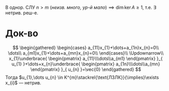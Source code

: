В однор. СЛУ $n>m$ (*неизв. много, ур-й мало*)$\implies \dim\ker A\geq 1$, т.е. $\exists$ нетрив. реш-е.
# Док-во

$$
\begin{gathered}
\begin{cases}
a_{11}x_{1}+\dots+a_{1n}x_{n}=0\\
\dots\\
a_{m1}x_{1}+\dots+a_{mn}x_{n}=0\\
\end{cases}\\
\Updownarrow\\
x_{1}\underbrace{ \begin{pmatrix}
a_{11}\\\dots\\a_{m1}
\end{pmatrix} }_{ u_{1} }+\dots+x_{n}\underbrace{ \begin{pmatrix}
a_{1n}\\\dots\\a_{mn}
\end{pmatrix} }_{ u_{n} }=\vec{0}
\end{gathered}
$$
Тогда $u_{1},\dots u_{n} \in K^{m}\stackrel{\text{ЛЗЛК}}{\implies}\exists x_{i}$ — нетрив.